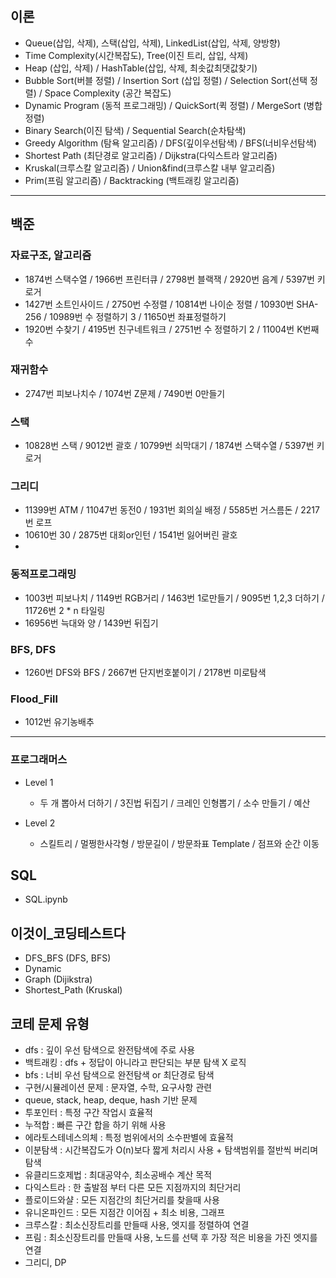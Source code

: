 
## 이론
- Queue(삽입, 삭제), 스택(삽입, 삭제), LinkedList(삽입, 삭제, 양방향)
- Time Complexity(시간복잡도), Tree(이진 트리, 삽입, 삭제)
- Heap (삽입, 삭제) / HashTable(삽입, 삭제, 최솟값최댓값찾기)
- Bubble Sort(버블 정렬) / Insertion Sort (삽입 정렬) / Selection Sort(선택 정렬) / Space Complexity (공간 복잡도) 
- Dynamic Program (동적 프로그래밍) / QuickSort(퀵 정렬) / MergeSort (병합 정렬) 
- Binary Search(이진 탐색) / Sequential Search(순차탐색)
- Greedy Algorithm (탐욕 알고리즘) / DFS(깊이우선탐색) / BFS(너비우선탐색)
- Shortest Path (최단경로 알고리즘) / Dijkstra(다익스트라 알고리즘)
- Kruskal(크루스칼 알고리즘) / Union&find(크루스칼 내부 알고리즘) 
- Prim(프림 알고리즘) / Backtracking (백트래킹 알고리즘)

<hr>

## 백준
### 자료구조, 알고리즘
- 1874번 스택수열  / 1966번 프린터큐 / 2798번 블랙잭 / 2920번 음계 /  5397번 키로거
- 1427번 소트인사이드 / 2750번 수정렬 / 10814번 나이순 정렬 / 10930번 SHA-256 / 10989번 수 정렬하기 3 / 11650번 좌표정렬하기 
- 1920번 수찾기 / 4195번 친구네트워크 / 2751번 수 정렬하기 2 / 11004번 K번째 수

### 재귀함수
- 2747번 피보나치수 / 1074번 Z문제 / 7490번 0만들기 

### 스택
- 10828번 스택 / 9012번 괄호 / 10799번 쇠막대기 / 1874번 스택수열 / 5397번 키로거

### 그리디
- 11399번 ATM / 11047번 동전0 / 1931번 회의실 배정 / 5585번 거스름돈 / 2217번 로프
- 10610번 30 / 2875번 대회or인턴 / 1541번 잃어버린 괄호
- 
### 동적프로그래밍
- 1003번 피보나치 / 1149번 RGB거리 / 1463번 1로만들기 / 9095번 1,2,3 더하기 / 11726번 2 * n 타일링
- 16956번 늑대와 양 / 1439번 뒤집기

### BFS, DFS
- 1260번 DFS와 BFS / 2667번 단지번호붙이기 / 2178번 미로탐색

### Flood_Fill
- 1012번 유기농배추

<hr>

### 프로그래머스
- Level 1
  - 두 개 뽑아서 더하기 / 3진법 뒤집기 / 크레인 인형뽑기 / 소수 만들기 / 예산

- Level 2
  - 스킬트리 / 멀쩡한사각형 / 방문길이 / 방문좌표 Template / 점프와 순간 이동

## SQL
- SQL.ipynb

## 이것이_코딩테스트다
- DFS_BFS (DFS, BFS)
- Dynamic 
- Graph (Dijikstra)
- Shortest_Path (Kruskal)

## 코테 문제 유형
- dfs : 깊이 우선 탐색으로 완전탐색에 주로 사용
- 백트래킹 : dfs + 정답이 아니라고 판단되는 부분 탐색 X 로직
- bfs : 너비 우선 탐색으로 완전탐색 or 최단경로 탐색
- 구현/시뮬레이션 문제 : 문자열, 수학, 요구사항 관련 
- queue, stack, heap, deque, hash 기반 문제
- 투포인터 : 특정 구간 작업시 효율적
- 누적합 : 빠른 구간 합을 하기 위해 사용
- 에라토스테네스의체 : 특정 범위에서의 소수판별에 효율적
- 이분탐색 : 시간복잡도가 O(n)보다 짧게 처리시 사용 + 탐색범위를 절반씩 버리며 탐색
- 유클리드호제법 : 최대공약수, 최소공배수 계산 목적
- 다익스트라 : 한 출발점 부터 다른 모든 지점까지의 최단거리
- 플로이드와샬 : 모든 지점간의 최단거리를 찾을때 사용
- 유니온파인드 : 모든 지점간 이어짐 + 최소 비용, 그래프
- 크루스칼 : 최소신장트리를 만들때 사용, 엣지를 정렬하여 연결
- 프림 : 최소신장트리를 만들때 사용, 노드를 선택 후 가장 적은 비용을 가진 엣지를 연결
- 그리디, DP